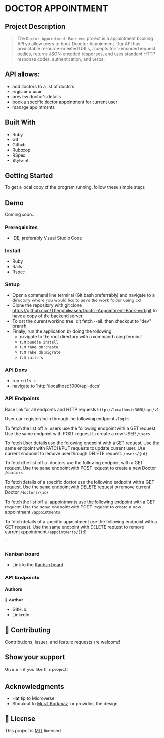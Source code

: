 # DOCTOR APPOINTMENT

## Project Description

> The `Doctor-Appointment-Back-end` project is a appointment booking API yo allow users to book Dcoctor Appoinment. Our API has predictable resource-oriented URLs, accepts form-encoded request bodies, returns JSON-encoded responses, and uses standard HTTP response codes, authentication, and verbs.



## API allows:
- add doctors to a list of doctors
- register a user
- preview doctor's details
- book a specific doctor appointment for current user
- manage apointments

## Built With
- Ruby
- Git
- Github
- Rubocop
- RSpec
- Stylelint


## Getting Started
To get a local copy of the program running, follow these simple steps
## Demo
Coming soon...

### Prerequisites
- IDE, preferably Visual Studio Code

### Install
- Ruby
- Rails
- Rspec

### Setup
- Open a command line terminal (Git bash preferrably) and navigate to a directory where you would like to save the work folder using cd.
- Clone the repository with git clone https://github.com/Theophileaseh/Doctor-Appointment-Back-end.git to have a copy of the backend server.
- To get the curent working tree, git fetch --all, then checkout to "dev" branch.
- Finally, run the application by doing the following:
  - navigate to the root directory with a command using terminal
  - run `bundle install`
  - run `rake db:create`
  - run `rake db:migrate`
  - run `rails s`

### API Docs
  - run `rails s`
  - navigate to 'http://localhost:3000/api-docs'

### API Endpoints
Base link for all endponts and HTTP requests
`http://localhost:3000/api/v1`

User can register/login through the following endpoint
`/login`

To fetch the list off all users use the following endpoint with a GET request. Use the same endpoint with POST request to create a new USER 
`/users`

To fetch User details use the following endpoint with a GET request. Use the same endpoint with PATCH/PUT requests to update current user. Use current endpoint to remove user through DELETE request. 
`/users/{id}`

To fetch the list off all doctors use the following endpoint with a GET request. Use the same endpoint with POST request to create a new Doctor 
`/doctors`

To fetch details of a specific doctor use the following endpoint with a GET request. Use the same endpoint with DELETE request to remove current Doctor 
`/doctors/{id}`

To fetch the list off all appointments use the following endpoint with a GET request. Use the same endpoint with POST request to create a new appointment
`/appointments`

To fetch details of a specific appointment use the following endpoint with a GET request. Use the same endpoint with DELETE request to remove current appointment 
`/appointments/{id}`




``


  
### Kanban board
  - Link to the [Kanban board](https://github.com/users/Theophileaseh/projects/1)

### API Endpoints
  
#### Authors

👤 **author**

- GitHub: []()
- LinkedIn: []()



## 🤝 Contributing

Contributions, issues, and feature requests are welcome!


## Show your support

Give a ⭐️ if you like this project!

## Acknowledgments

- Hat tip to Microverse
- Shoutout to [Murat Korkmaz](https://www.behance.net/muratk) for providing the design

## 📝 License

This project is [MIT](./LICENSE) licensed.
